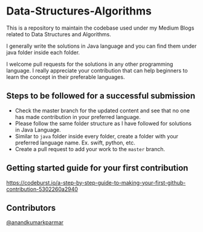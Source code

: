 # Data-Structures-Algorithms

This is a repository to maintain the codebase used under my Medium Blogs related to Data Structures and Algorithms. 

I generally write the solutions in Java language and you can find them under java folder inside each folder. 

I welcome pull requests for the solutions in any other programming language. I really appreciate your contribution that can help beginners to learn the concept in their preferable languages.

## Steps to be followed for a successful submission
- Check the master branch for the updated content and see that no one has made contribution in your preferred language.
- Please follow the same folder structure as I have followed for solutions in Java Language.
- Similar to `java` folder inside every folder, create a folder with your preferred language name. Ex. swift, python, etc.
- Create a pull request to add your work to the `master` branch.

## Getting started guide for your first contribution
https://codeburst.io/a-step-by-step-guide-to-making-your-first-github-contribution-5302260a2940


## Contributors
[@anandkumarkparmar](https://github.com/anandkumarkparmar)
